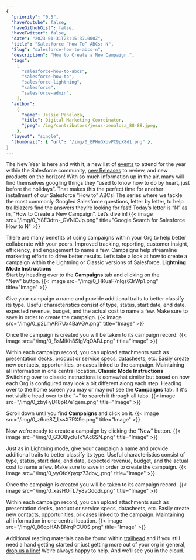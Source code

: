 ```yaml
---
{
  "priority": "0.5",
  "haveYoutube": false,
  "haveGithubGist": false,
  "haveTwitter": false,
  "date": "2023-01-31T23:15:37.000Z",
  "title": "Salesforce “How To” ABCs: N",
  "Slug": "salesforce-how-to-abcs-n",
  "description": "How to Create a New Campaign.",
  "tags":
    [
      "salesforce-how-to-abcs",
      "salesforce-how-to",
      "salesforce-lightning",
      "salesforce",
      "salesforce-admin",
    ],
  "author":
    {
      "name": Jessie Penaloza,
      "title": Digital Marketing Coordinator,
      "jpeg": /img/contributors/jesus-penaloza_88-88.jpeg,
    },
  "layout": "single",
  "thumbnail": { "url": "/img/0_EPHnGXovPC9pX8d1.png" },
}
---
```


The New Year is here and with it, a new list of [events](https://www.salesforce.com/events/) to attend for the year within the Salesforce community, [new Releases](https://medium.com/creme-de-la-crm/releasehighlights/home) to review, and new products on the horizon! With so much information up in the air, many will find themselves googling things they “used to know how to do by heart, just before the holidays”. That makes this the perfect time for another installment of our Salesforce “How to” ABCs! The series where we tackle the most commonly Googled Salesforce questions, letter by letter, to help trailblazers find the answers they’re looking for fast!
Today’s letter is “N” as in, “How to Create a New Campaign”. Let’s dive in!
{{< image src="/img/0_Y8E3dtn-_GVNlOJp.png" title="Google Search for Salesforce How to N" >}}

There are many benefits of using campaigns within your Org to help better collaborate with your peers. Improved tracking, reporting, customer insight, efficiency, and engagement to name a few. Campaigns help streamline marketing efforts to drive better results. Let’s take a look at how to create a campaign within the Lightning or Classic versions of Salesforce.
<strong>Lightning Mode Instructions<br></strong>Start by heading over to the <strong>Campaigns</strong> tab and clicking on the “New” button.
{{< image src="/img/0_HKuaF7nlqs63rWp1.png" title="Image" >}}

Give your campaign a name and provide additional traits to better classify its type. Useful characteristics consist of type, status, start date, end date, expected revenue, budget, and the actual cost to name a few. Make sure to save in order to create the campaign.
{{< image src="/img/0_p2LmARi7Ux4BaVGA.png" title="Image" >}}

Once the campaign is created you will be taken to its campaign record.
{{< image src="/img/0_BsMiKh8SIgVqOAPJ.png" title="Image" >}}

Within each campaign record, you can upload attachments such as presentation decks, product or service specs, datasheets, etc. Easily create new contacts, opportunities, or cases linked to the campaign. Maintaining all information in one central location.
<strong>Classic Mode Instructions<br></strong>Switching over to classic instructions is somewhat similar but based on how each Org is configured may look a bit different along each step.
Heading over to the home screen you may or may not see the <strong>Campaigns</strong> tab. If it&#39;s not visible head over to the “+” to search it through all tabs.
{{< image src="/img/0_zbyFyD18pR7e1gem.png" title="Image" >}}

Scroll down until you find <strong>Campaigns</strong> and click on it.
{{< image src="/img/0_z6ue87_LssX7RX9e.png" title="Image" >}}

Now we&#39;re ready to create a campaign by clicking the “New” button.
{{< image src="/img/0_G3O8ycluTcYAc6SN.png" title="Image" >}}

Just as in Lightning mode, give your campaign a name and provide additional traits to better classify its type. Useful characteristics consist of type, status, start date, end date, expected revenue, budget, and the actual cost to name a few. Make sure to save in order to create the campaign.
{{< image src="/img/0_vyOfoXpyqz73dov_.png" title="Image" >}}

Once the campaign is created you will be taken to its campaign record.
{{< image src="/img/0_xasHOTL7y8vGdqdr.png" title="Image" >}}

Within each campaign record, you can upload attachments such as presentation decks, product or service specs, datasheets, etc. Easily create new contacts, opportunities, or cases linked to the campaign. Maintaining all information in one central location.
{{< image src="/img/0_86opHANBNrqPCU0S.png" title="Image" >}}

Additional reading materials can be found within [trailhead](https://trailhead.salesforce.com/content/learn/modules/campaign_basics) and if you still need a hand getting started or just getting more out of your org in general, [drop us a line!](https://appexchange.salesforce.com/appxConsultingListingDetail?listingId=a0N30000001gF9jEAE) We’re always happy to help.
And we’ll see you in the cloud.

